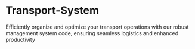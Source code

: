 # Transport-System
Efficiently organize and optimize your transport operations with our robust management system code, ensuring seamless logistics and enhanced productivity
